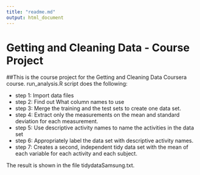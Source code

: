 ```yaml
---
title: "readme.md"
output: html_document
---
```


# Getting and Cleaning Data - Course Project
##This is the course project for the Getting and Cleaning Data Coursera course. run_analysis.R script does the following:

* step 1: Import data files
* step 2: Find out What column names to use
* step 3: Merge the training and the test sets to create one data set.
* step 4: Extract only the measurements on the mean and standard deviation for each measurement. 
* step 5: Use descriptive activity names to name the activities in the data set
* step 6: Appropriately label the data set with descriptive activity names. 
* step 7: Creates a second, independent tidy data set with the mean of each variable for each activity and each subject. 

The result is shown in the file tidydataSamsung.txt.

